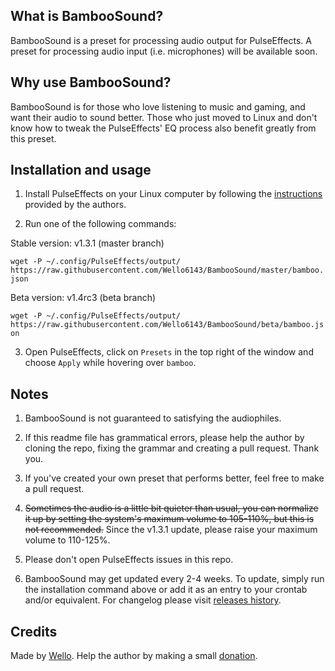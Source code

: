 ## What is BambooSound?

BambooSound is a preset for processing audio output for PulseEffects.
A preset for processing audio input (i.e. microphones) will be available soon.

## Why use BambooSound?

BambooSound is for those who love listening to music and gaming, and want their audio to sound better. Those who just moved to Linux and don't know how to tweak the PulseEffects' EQ process also benefit greatly from this preset.

## Installation and usage

1. Install PulseEffects on your Linux computer by following the [instructions](https://github.com/wwmm/pulseeffects/#installation) provided by the authors.

2. Run one of the following commands:

  Stable version: v1.3.1 (master branch)
  
  `wget -P ~/.config/PulseEffects/output/ https://raw.githubusercontent.com/Wello6143/BambooSound/master/bamboo.json`
  
  Beta version: v1.4rc3 (beta branch)
  
  `wget -P ~/.config/PulseEffects/output/ https://raw.githubusercontent.com/Wello6143/BambooSound/beta/bamboo.json`

3. Open PulseEffects, click on `Presets` in the top right of the window and choose `Apply` while hovering over `bamboo`.

## Notes

1. BambooSound is not guaranteed to satisfying the audiophiles.

2. If this readme file has grammatical errors, please help the author by cloning the repo, fixing the grammar and creating a pull request. Thank you.

3. If you've created your own preset that performs better, feel free to make a pull request.

4. ~~Sometimes the audio is a little bit quieter than usual, you can normalize it up by setting the system's maximum volume to 105-110%, but this is not recommended.~~ Since the v1.3.1 update, please raise your maximum volume to 110-125%.

5. Please don't open PulseEffects issues in this repo.

6. BambooSound may get updated every 2-4 weeks. To update, simply run the installation command above or add it as an entry to your crontab and/or equivalent. For changelog please visit [releases history](https://github.com/Wello6143/BambooSound/releases).

## Credits

Made by [Wello](https://github.com/wello6143). Help the author by making a small [donation](https://paypal.me/wello6143).
